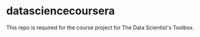datasciencecoursera
===================

This repo is required for the course project for The Data Scientist's Toolbox.
